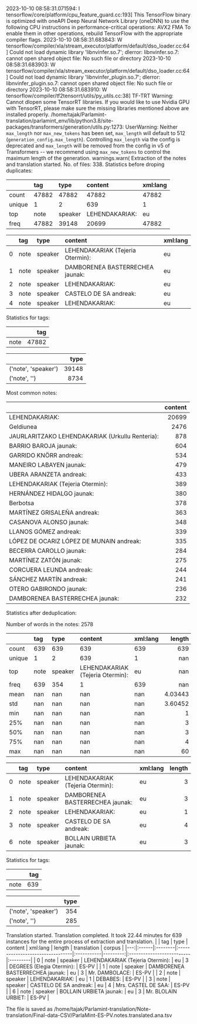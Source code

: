 2023-10-10 08:58:31.071594: I tensorflow/core/platform/cpu_feature_guard.cc:193] This TensorFlow binary is optimized with oneAPI Deep Neural Network Library (oneDNN) to use the following CPU instructions in performance-critical operations:  AVX2 FMA
To enable them in other operations, rebuild TensorFlow with the appropriate compiler flags.
2023-10-10 08:58:31.683843: W tensorflow/compiler/xla/stream_executor/platform/default/dso_loader.cc:64] Could not load dynamic library 'libnvinfer.so.7'; dlerror: libnvinfer.so.7: cannot open shared object file: No such file or directory
2023-10-10 08:58:31.683903: W tensorflow/compiler/xla/stream_executor/platform/default/dso_loader.cc:64] Could not load dynamic library 'libnvinfer_plugin.so.7'; dlerror: libnvinfer_plugin.so.7: cannot open shared object file: No such file or directory
2023-10-10 08:58:31.683910: W tensorflow/compiler/tf2tensorrt/utils/py_utils.cc:38] TF-TRT Warning: Cannot dlopen some TensorRT libraries. If you would like to use Nvidia GPU with TensorRT, please make sure the missing libraries mentioned above are installed properly.
/home/tajak/Parlamint-translation/parlamint_env/lib/python3.8/site-packages/transformers/generation/utils.py:1273: UserWarning: Neither `max_length` nor `max_new_tokens` has been set, `max_length` will default to 512 (`generation_config.max_length`). Controlling `max_length` via the config is deprecated and `max_length` will be removed from the config in v5 of Transformers -- we recommend using `max_new_tokens` to control the maximum length of the generation.
  warnings.warn(
Extraction of the notes and translation started.
No. of files: 338.
Statistics before droping duplicates:



|        | tag   | type    | content        | xml:lang   |
|:-------|:------|:--------|:---------------|:-----------|
| count  | 47882 | 47882   | 47882          | 47882      |
| unique | 1     | 2       | 639            | 1          |
| top    | note  | speaker | LEHENDAKARIAK: | eu         |
| freq   | 47882 | 39148   | 20699          | 47882      |


|    | tag   | type    | content                          | xml:lang   |
|---:|:------|:--------|:---------------------------------|:-----------|
|  0 | note  | speaker | LEHENDAKARIAK (Tejeria Otermin): | eu         |
|  1 | note  | speaker | DAMBORENEA BASTERRECHEA jaunak:  | eu         |
|  2 | note  | speaker | LEHENDAKARIAK:                   | eu         |
|  3 | note  | speaker | CASTELO DE SA andreak:           | eu         |
|  4 | note  | speaker | LEHENDAKARIAK:                   | eu         |


Statistics for tags:

|      |   tag |
|:-----|------:|
| note | 47882 |


|                     |   type |
|:--------------------|-------:|
| ('note', 'speaker') |  39148 |
| ('note', '')        |   8734 |
Most common notes:

|                                                 |   content |
|:------------------------------------------------|----------:|
| LEHENDAKARIAK:                                  |     20699 |
| Geldiunea                                       |      2476 |
| JAURLARITZAKO LEHENDAKARIAK (Urkullu Renteria): |       878 |
| BARRIO BAROJA jaunak:                           |       604 |
| GARRIDO KNÖRR andreak:                          |       534 |
| MANEIRO LABAYEN jaunak:                         |       479 |
| UBERA ARANZETA andreak:                         |       433 |
| LEHENDAKARIAK (Tejeria Otermin):                |       389 |
| HERNÁNDEZ HIDALGO jaunak:                       |       380 |
| Berbotsa                                        |       378 |
| MARTÍNEZ GRISALEÑA andreak:                     |       363 |
| CASANOVA ALONSO jaunak:                         |       348 |
| LLANOS GÓMEZ andreak:                           |       339 |
| LÓPEZ DE OCARIZ LÓPEZ DE MUNAIN andreak:        |       335 |
| BECERRA CAROLLO jaunak:                         |       284 |
| MARTÍNEZ ZATÓN jaunak:                          |       275 |
| CORCUERA LEUNDA andreak:                        |       244 |
| SÁNCHEZ MARTÍN andreak:                         |       241 |
| OTERO GABIRONDO jaunak:                         |       236 |
| DAMBORENEA BASTERRECHEA jaunak:                 |       232 |
Statistics after deduplication:

Number of words in the notes: 2578

|        | tag   | type    | content                          | xml:lang   |    length |
|:-------|:------|:--------|:---------------------------------|:-----------|----------:|
| count  | 639   | 639     | 639                              | 639        | 639       |
| unique | 1     | 2       | 639                              | 1          | nan       |
| top    | note  | speaker | LEHENDAKARIAK (Tejeria Otermin): | eu         | nan       |
| freq   | 639   | 354     | 1                                | 639        | nan       |
| mean   | nan   | nan     | nan                              | nan        |   4.03443 |
| std    | nan   | nan     | nan                              | nan        |   3.60452 |
| min    | nan   | nan     | nan                              | nan        |   1       |
| 25%    | nan   | nan     | nan                              | nan        |   3       |
| 50%    | nan   | nan     | nan                              | nan        |   3       |
| 75%    | nan   | nan     | nan                              | nan        |   4       |
| max    | nan   | nan     | nan                              | nan        |  60       |


|    | tag   | type    | content                          | xml:lang   |   length |
|---:|:------|:--------|:---------------------------------|:-----------|---------:|
|  0 | note  | speaker | LEHENDAKARIAK (Tejeria Otermin): | eu         |        3 |
|  1 | note  | speaker | DAMBORENEA BASTERRECHEA jaunak:  | eu         |        3 |
|  2 | note  | speaker | LEHENDAKARIAK:                   | eu         |        1 |
|  3 | note  | speaker | CASTELO DE SA andreak:           | eu         |        4 |
|  6 | note  | speaker | BOLLAIN URBIETA jaunak:          | eu         |        3 |


Statistics for tags:

|      |   tag |
|:-----|------:|
| note |   639 |


|                     |   type |
|:--------------------|-------:|
| ('note', 'speaker') |    354 |
| ('note', '')        |    285 |
Translation started.
Translation completed. It took 22.44 minutes for 639 instances for the entire process of extraction and translation.
|    | tag   | type    | content                          | xml:lang   |   length | translation               | corpus   |
|---:|:------|:--------|:---------------------------------|:-----------|---------:|:--------------------------|:---------|
|  0 | note  | speaker | LEHENDAKARIAK (Tejeria Otermin): | eu         |        3 | DEGREES (Elegia Otermin): | ES-PV    |
|  1 | note  | speaker | DAMBORENEA BASTERRECHEA jaunak:  | eu         |        3 | Mr. DAMBOLACE:            | ES-PV    |
|  2 | note  | speaker | LEHENDAKARIAK:                   | eu         |        1 | DEBABES:                  | ES-PV    |
|  3 | note  | speaker | CASTELO DE SA andreak:           | eu         |        4 | Mrs. CASTEL DE SAA:       | ES-PV    |
|  6 | note  | speaker | BOLLAIN URBIETA jaunak:          | eu         |        3 | Mr. BLOLAIN URBIET:       | ES-PV    |




The file is saved as /home/tajak/Parlamint-translation/Note-translation/Final-data-CSV/ParlaMint-ES-PV.notes.translated.ana.tsv
